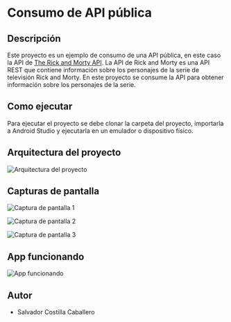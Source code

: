 # Consumo de API pública
## Descripción
Este proyecto es un ejemplo de consumo de una API pública, en este caso la API de [The Rick and Morty API](https://rickandmortyapi.com/). La API de Rick and Morty es una API REST que contiene información sobre los personajes de la serie de televisión Rick and Morty. En este proyecto se consume la API para obtener información sobre los personajes de la serie.
## Como ejecutar
Para ejecutar el proyecto se debe clonar la carpeta del proyecto, importarla a Android Studio y ejecutarla en un emulador o dispositivo físico.
## Arquitectura del proyecto
<!-- images/arquiT3.png -->
![Arquitectura del proyecto](images/arquiT3.png)

## Capturas de pantalla
<!-- images/captura1.jpeg -->
![Captura de pantalla 1](images/captura1.jpeg)
<!-- images/captura2.jpeg -->
![Captura de pantalla 2](images/captura2.jpeg)
<!-- images/captura3.jpeg -->
![Captura de pantalla 3](images/captura3.jpeg)
## App funcionando
<!-- images/app.gif -->
![App funcionando](images/app.gif) 
## Autor
- Salvador Costilla Caballero